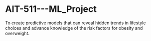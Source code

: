 # AIT-511---ML_Project
To create predictive models that can reveal hidden trends in lifestyle choices and advance knowledge of the risk factors for obesity and overweight.
